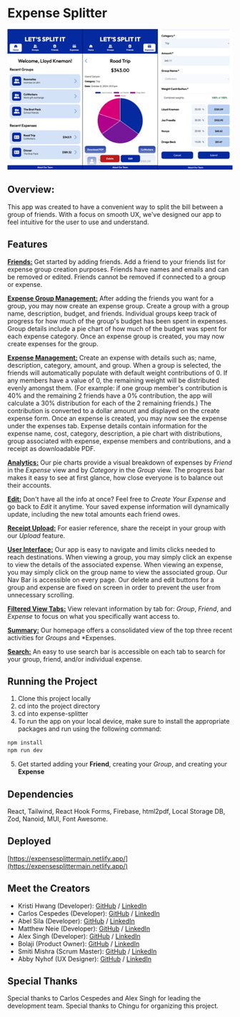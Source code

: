 # Expense Splitter

![Screenshot](expense-splitter/expense-splitter.png)

## Overview:

This app was created to have a convenient way to split the bill between a group of friends. With a focus on smooth UX, we've designed our app to feel intuitive for the user to use and understand.

## Features

**<u>Friends:</u>**
Get started by adding friends. Add a friend to your friends list for expense group creation purposes. Friends have names and emails and can be removed or edited. Friends cannot be removed if connected to a group or expense.

**<u>Expense Group Management:</u>**
After adding the friends you want for a group, you may now create an expense group. Create a group with a group name, description, budget, and friends. Individual groups keep track of progress for how much of the group's budget has been spent in expenses. Group details include a pie chart of how much of the budget was spent for each expense category. Once an expense group is created, you may now create expenses for the group.

**<u>Expense Management:</u>**
Create an expense with details such as; name, description, category, amount, and group. When a group is selected, the friends will automatically populate with default weight contributions of 0. If any members have a value of 0, the remaining weight will be distributed evenly amongst them. (For example: if one group member's contribution is 40% and the remaining 2 friends have a 0% contribution, the app will calculate a 30% distribution for each of the 2 remaining friends.) The contribution is converted to a dollar amount and displayed on the create expense form. Once an expense is created, you may now see the expense under the expenses tab. Expense details contain information for the expense name, cost, category, description, a pie chart with distributions, group associated with expense, expense members and contributions, and a receipt as downloadable PDF.

**<u>Analytics:</u>**
Our pie charts provide a visual breakdown of expenses by _Friend_ in the _Expense_ view and by _Category_ in the _Group_ view. The progress bar makes it easy to see at first glance, how close everyone is to balance out their accounts.

**<u>Edit:</u>**
Don't have all the info at once? Feel free to _Create Your Expense_ and go back to _Edit_ it anytime. Your saved expense information will dynamically update, including the new total amounts each friend owes.

**<u>Receipt Upload:</u>**
For easier reference, share the receipt in your group with our _Upload_ feature.

**<u>User Interface:</u>**
Our app is easy to navigate and limits clicks needed to reach destinations. When viewing a group, you may simply click an expense to view the details of the associated expense. When viewing an expense, you may simply click on the group name to view the associated group. Our Nav Bar is accessible on every page. Our delete and edit buttons for a group and expense are fixed on screen in order to prevent the user from unnecessary scrolling.

**<u>Filtered View Tabs:</u>**
View relevant information by tab for: _Group_, _Friend_, and _Expense_ to focus on what you specifically want access to.

**<u>Summary:</u>**
Our homepage offers a consolidated view of the top three recent activities for _Groups_ and \*Expenses.

**<u>Search:</u>**
An easy to use search bar is accessible on each tab to search for your group, friend, and/or individual expense.

## Running the Project

1. Clone this project locally
2. cd into the project directory
3. cd into expense-splitter
4. To run the app on your local device, make sure to install the appropriate packages and run using the following command:

```sh
npm install
npm run dev
```

5. Get started adding your **Friend**, creating your _Group_, and creating your **Expense**

## Dependencies

React, Tailwind, React Hook Forms, Firebase, html2pdf, Local Storage DB, Zod, Nanoid, MUI, Font Awesome.

## Deployed

[https://expensesplittermain.netlify.app/](https://expensesplittermain.netlify.app/)

## Meet the Creators

- Kristi Hwang (Developer): [GitHub](https://github.com/kristi-h) / [LinkedIn](https://www.linkedin.com/in/kristi-h-4542b38a/)
- Carlos Cespedes (Developer): [GitHub](https://github.com/ccespedes) / [LinkedIn](https://linkedin.com/in/account)
- Abel Sila (Developer): [GitHub](https://github.com/belunatic) / [LinkedIn](https://www.linkedin.com/in/abel-sila-24b4a97a/)
- Matthew Neie (Developer): [GitHub](https://github.com/MatthewNeie) / [LinkedIn](https://linkedin.com/in/matthew-neie)
- Alex Singh (Developer): [GitHub](https://github.com/singhalex) / [LinkedIn](https://www.linkedin.com/in/kaur-singh-748000254/)
- Bolaji (Product Owner): [GitHub](https://github.com/Anuoluwatobi) / [LinkedIn](https://www.linkedin.com/in/anuoluwatobi-majesty-bolaji-734583237/)
- Smiti Mishra (Scrum Master): [GitHub](https://github.com/SM171906) / [LinkedIn](https://www.linkedin.com/in/smitimishra/)
- Abby Nyhof (UX Designer): [GitHub](https://github.com/abbynyhof) / [LinkedIn](https://www.linkedin.com/in/abbynyhof/)

## Special Thanks

Special thanks to Carlos Cespedes and Alex Singh for leading the development team.
Special thanks to Chingu for organizing this project.
